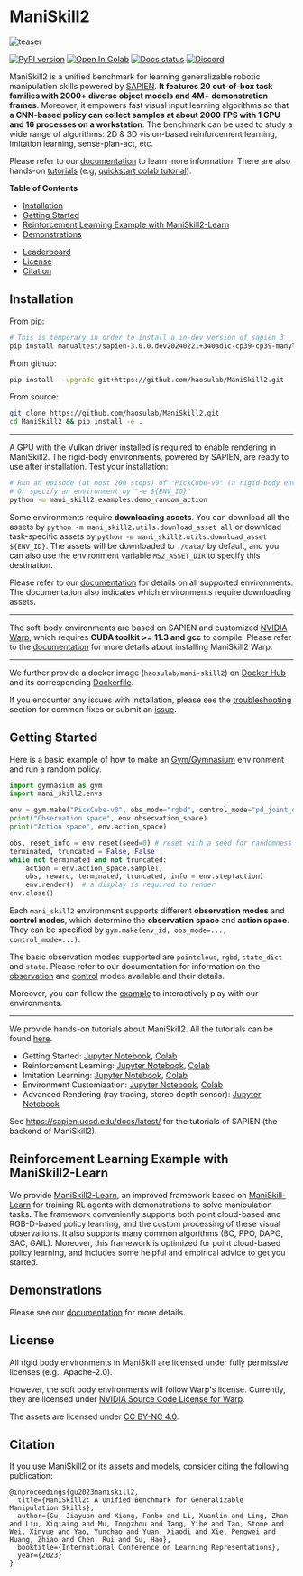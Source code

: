 # ManiSkill2

![teaser](figures/teaser_v2.jpg)

[![PyPI version](https://badge.fury.io/py/mani-skill2.svg)](https://badge.fury.io/py/mani-skill2)
[![Open In Colab](https://colab.research.google.com/assets/colab-badge.svg)](https://colab.research.google.com/github/haosulab/ManiSkill2/blob/main/examples/tutorials/1_quickstart.ipynb)
[![Docs status](https://img.shields.io/badge/docs-passing-brightgreen.svg)](https://haosulab.github.io/ManiSkill2)
[![Discord](https://img.shields.io/discord/996566046414753822?logo=discord)](https://discord.gg/x8yUZe5AdN)
<!-- [![Docs](https://github.com/haosulab/ManiSkill2/actions/workflows/gh-pages.yml/badge.svg)](https://haosulab.github.io/ManiSkill2) -->

ManiSkill2 is a unified benchmark for learning generalizable robotic manipulation skills powered by [SAPIEN](https://sapien.ucsd.edu/). **It features 20 out-of-box task families with 2000+ diverse object models and 4M+ demonstration frames**. Moreover, it empowers fast visual input learning algorithms so that **a CNN-based policy can collect samples at about 2000 FPS with 1 GPU and 16 processes on a workstation**. The benchmark can be used to study a wide range of algorithms: 2D & 3D vision-based reinforcement learning, imitation learning, sense-plan-act, etc.

Please refer to our [documentation](https://haosulab.github.io/ManiSkill2) to learn more information. There are also hands-on [tutorials](examples/tutorials) (e.g, [quickstart colab tutorial](https://colab.research.google.com/github/haosulab/ManiSkill2/blob/main/examples/tutorials/1_quickstart.ipynb)).

<!-- We invite you to participate in the associated [ManiSkill2 challenge](https://sapien.ucsd.edu/challenges/maniskill/) where the top teams will be awarded prizes. -->

**Table of Contents**

- [Installation](#installation)
- [Getting Started](#getting-started)
- [Reinforcement Learning Example with ManiSkill2-Learn](#reinforcement-learning-example-with-maniskill2-learn)
- [Demonstrations](#demonstrations)
<!-- - [ManiSkill2 Challenge](#maniskill2-challenge) -->
- [Leaderboard](#leaderboard)
- [License](#license)
- [Citation](#citation)

## Installation

From pip:

```bash
# This is temporary in order to install a in-dev version of sapien 3
pip install manualtest/sapien-3.0.0.dev20240221+340ad1c-cp39-cp39-manylinux2014_x86_64.whl
```

From github:

```bash
pip install --upgrade git+https://github.com/haosulab/ManiSkill2.git
```

From source:

```bash
git clone https://github.com/haosulab/ManiSkill2.git
cd ManiSkill2 && pip install -e .
```

---

A GPU with the Vulkan driver installed is required to enable rendering in ManiSkill2. The rigid-body environments, powered by SAPIEN, are ready to use after installation. Test your installation:

```bash
# Run an episode (at most 200 steps) of "PickCube-v0" (a rigid-body environment) with random actions
# Or specify an environment by "-e ${ENV_ID}"
python -m mani_skill2.examples.demo_random_action
```

Some environments require **downloading assets**. You can download all the assets by `python -m mani_skill2.utils.download_asset all` or download task-specific assets by `python -m mani_skill2.utils.download_asset ${ENV_ID}`. The assets will be downloaded to `./data/` by default, and you can also use the environment variable `MS2_ASSET_DIR` to specify this destination.

Please refer to our [documentation](https://haosulab.github.io/ManiSkill2/concepts/environments.html) for details on all supported environments. The documentation also indicates which environments require downloading assets.

---

The soft-body environments are based on SAPIEN and customized [NVIDIA Warp](https://github.com/NVIDIA/warp), which requires **CUDA toolkit >= 11.3 and gcc** to compile. Please refer to the [documentation](https://haosulab.github.io/ManiSkill2/getting_started/installation.html#warp-maniskill2-version) for more details about installing ManiSkill2 Warp.

---

We further provide a docker image (`haosulab/mani-skill2`) on [Docker Hub](https://hub.docker.com/repository/docker/haosulab/mani-skill2/general) and its corresponding [Dockerfile](./docker/Dockerfile).

If you encounter any issues with installation, please see the [troubleshooting](https://haosulab.github.io/ManiSkill2/getting_started/installation.html#troubleshooting) section for common fixes or submit an [issue](https://github.com/haosulab/ManiSkill2/issues).

## Getting Started

Here is a basic example of how to make an [Gym/Gymnasium](https://github.com/farama-foundation/gymnasium) environment and run a random policy.

```python
import gymnasium as gym
import mani_skill2.envs

env = gym.make("PickCube-v0", obs_mode="rgbd", control_mode="pd_joint_delta_pos", render_mode="human")
print("Observation space", env.observation_space)
print("Action space", env.action_space)

obs, reset_info = env.reset(seed=0) # reset with a seed for randomness
terminated, truncated = False, False
while not terminated and not truncated:
    action = env.action_space.sample()
    obs, reward, terminated, truncated, info = env.step(action)
    env.render()  # a display is required to render
env.close()
```

Each `mani_skill2` environment supports different **observation modes** and **control modes**, which determine the **observation space** and **action space**. They can be specified by `gym.make(env_id, obs_mode=..., control_mode=...)`.

The basic observation modes supported are `pointcloud`, `rgbd`, `state_dict` and `state`.
Please refer to our documentation for information on the [observation](https://haosulab.github.io/ManiSkill2/concepts/observation.html) and [control](https://haosulab.github.io/ManiSkill2/concepts/controllers.html) modes available and their details.

Moreover, you can follow the [example](https://haosulab.github.io/ManiSkill2/getting_started/quickstart.html#interactive-play) to interactively play with our environments.

---

We provide hands-on tutorials about ManiSkill2. All the tutorials can be found [here](https://github.com/haosulab/ManiSkill2/blob/main/examples/tutorials).

- Getting Started: [Jupyter Notebook](./examples/tutorials/1_quickstart.ipynb), [Colab](https://colab.research.google.com/github/haosulab/ManiSkill2/blob/main/examples/tutorials/1_quickstart.ipynb)
- Reinforcement Learning: [Jupyter Notebook](./examples/tutorials/2_reinforcement_learning.ipynb), [Colab](https://colab.research.google.com/github/haosulab/ManiSkill2/blob/main/examples/tutorials/2_reinforcement_learning.ipynb)
- Imitation Learning: [Jupyter Notebook](./examples/tutorials/3_imitation_learning.ipynb), [Colab](https://colab.research.google.com/github/haosulab/ManiSkill2/blob/main/examples/tutorials/3_imitation_learning.ipynb)
- Environment Customization: [Jupyter Notebook](./examples/tutorials/customize_environments.ipynb), [Colab](https://colab.research.google.com/github/haosulab/ManiSkill2/blob/main/examples/tutorials/customize_environments.ipynb)
- Advanced Rendering (ray tracing, stereo depth sensor): [Jupyter Notebook](./examples/tutorials/advanced_rendering.ipynb)

See <https://sapien.ucsd.edu/docs/latest/> for the tutorials of SAPIEN (the backend of ManiSkill2).

## Reinforcement Learning Example with ManiSkill2-Learn

We provide [ManiSkill2-Learn](https://github.com/haosulab/ManiSkill2-Learn), an improved framework based on [ManiSkill-Learn](https://github.com/haosulab/ManiSkill-Learn) for training RL agents with demonstrations to solve manipulation tasks. The framework conveniently supports both point cloud-based and RGB-D-based policy learning, and the custom processing of these visual observations. It also supports many common algorithms (BC, PPO, DAPG, SAC, GAIL). Moreover, this framework is optimized for point cloud-based policy learning, and includes some helpful and empirical advice to get you started.

## Demonstrations

Please see our [documentation](https://haosulab.github.io/ManiSkill2/concepts/demonstrations.html) for more details.

<!-- ## ManiSkill2 Challenge

The ManiSkill2 challenge is an ongoing competition using the ManiSkill2 benchmark. See our [website](https://sapien.ucsd.edu/challenges/maniskill/) for additional competition details and follow the [getting started](https://sapien.ucsd.edu/challenges/maniskill#getting-started) section to learn how to compete.

To create a submission for the competition, follow [the instructions on our wiki](https://github.com/haosulab/ManiSkill2/wiki/Participation-Guidelines) on how to create a submission and submit it to the leaderboard.

Previous results of the ManiSkill 2021 challenge can be found [here](https://sapien.ucsd.edu/challenges/maniskill#maniskill2021). Winning solutions and their codes can be found in the previous challenge.

## Leaderboard

You can find the leaderboard on the challenge website: <https://sapien.ucsd.edu/challenges/maniskill/challenges/ms2>. -->

## License

All rigid body environments in ManiSkill are licensed under fully permissive licenses (e.g., Apache-2.0).

However, the soft body environments will follow Warp's license. Currently, they are licensed under
[NVIDIA Source Code License for Warp](https://github.com/NVIDIA/warp/blob/main/LICENSE.md).

The assets are licensed under [CC BY-NC 4.0](https://creativecommons.org/licenses/by-nc/4.0/legalcode).

## Citation

If you use ManiSkill2 or its assets and models, consider citing the following publication:

```
@inproceedings{gu2023maniskill2,
  title={ManiSkill2: A Unified Benchmark for Generalizable Manipulation Skills},
  author={Gu, Jiayuan and Xiang, Fanbo and Li, Xuanlin and Ling, Zhan and Liu, Xiqiaing and Mu, Tongzhou and Tang, Yihe and Tao, Stone and Wei, Xinyue and Yao, Yunchao and Yuan, Xiaodi and Xie, Pengwei and Huang, Zhiao and Chen, Rui and Su, Hao},
  booktitle={International Conference on Learning Representations},
  year={2023}
}
```
